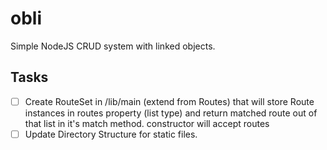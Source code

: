 # obli
Simple NodeJS CRUD system with linked objects.

## Tasks

- [ ] Create RouteSet in /lib/main (extend from Routes) that will store Route instances in routes property (list type) and return matched route out of that list in it's match method. constructor will accept routes
- [ ] Update Directory Structure for static files.